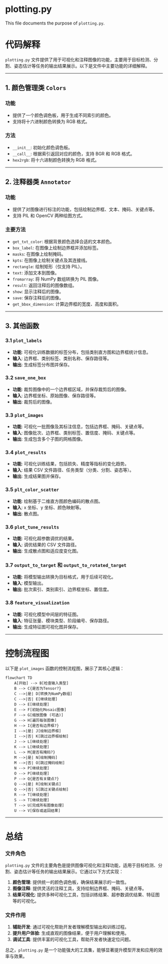 # plotting.py

This file documents the purpose of `plotting.py`.

# 代码解释

`plotting.py` 文件提供了用于可视化和注释图像的功能，主要用于目标检测、分割、姿态估计等任务的输出结果展示。以下是文件中主要功能的详细解释。

---

## 1. **颜色管理类 `Colors`**

### 功能
- 提供了一个颜色调色板，用于生成不同索引的颜色。
- 支持将十六进制颜色转换为 RGB 格式。

### 方法
- `__init__`: 初始化颜色调色板。
- `__call__`: 根据索引返回对应的颜色，支持 BGR 和 RGB 格式。
- `hex2rgb`: 将十六进制颜色转换为 RGB 格式。

---

## 2. **注释器类 `Annotator`**

### 功能
- 提供了对图像进行标注的功能，包括绘制边界框、文本、掩码、关键点等。
- 支持 PIL 和 OpenCV 两种绘图方式。

### 主要方法
- `get_txt_color`: 根据背景颜色选择合适的文本颜色。
- `box_label`: 在图像上绘制边界框并添加标签。
- `masks`: 在图像上绘制掩码。
- `kpts`: 在图像上绘制关键点及其连接线。
- `rectangle`: 绘制矩形（仅支持 PIL）。
- `text`: 添加文本到图像。
- `fromarray`: 将 NumPy 数组转换为 PIL 图像。
- `result`: 返回注释后的图像数组。
- `show`: 显示注释后的图像。
- `save`: 保存注释后的图像。
- `get_bbox_dimension`: 计算边界框的宽度、高度和面积。

---

## 3. **其他函数**

### 3.1 `plot_labels`
- **功能**: 可视化训练数据的标签分布，包括类别直方图和边界框统计信息。
- **输入**: 边界框、类别标签、类别名称、保存路径等。
- **输出**: 生成标签分布图并保存。

### 3.2 `save_one_box`
- **功能**: 裁剪图像中的一个边界框区域，并保存裁剪后的图像。
- **输入**: 边界框坐标、原始图像、保存路径等。
- **输出**: 裁剪后的图像。

### 3.3 `plot_images`
- **功能**: 可视化一批图像及其标注信息，包括边界框、掩码、关键点等。
- **输入**: 图像批次、边界框、类别标签、置信度、掩码、关键点等。
- **输出**: 生成包含多个子图的网格图像。

### 3.4 `plot_results`
- **功能**: 可视化训练结果，包括损失、精度等指标的变化趋势。
- **输入**: 结果 CSV 文件路径、任务类型（分类、分割、姿态等）。
- **输出**: 生成结果图并保存。

### 3.5 `plt_color_scatter`
- **功能**: 绘制基于二维直方图颜色编码的散点图。
- **输入**: x 坐标、y 坐标、颜色映射等。
- **输出**: 散点图。

### 3.6 `plot_tune_results`
- **功能**: 可视化超参数调优的结果。
- **输入**: 调优结果的 CSV 文件路径。
- **输出**: 生成散点图和适应度变化图。

### 3.7 `output_to_target` 和 `output_to_rotated_target`
- **功能**: 将模型输出转换为目标格式，用于后续可视化。
- **输入**: 模型输出。
- **输出**: 批次索引、类别索引、边界框坐标、置信度。

### 3.8 `feature_visualization`
- **功能**: 可视化模型中间层的特征图。
- **输入**: 特征张量、模块类型、阶段编号、保存路径。
- **输出**: 生成特征图可视化图并保存。

---

# 控制流程图

以下是 `plot_images` 函数的控制流程图，展示了其核心逻辑：

```mermaid
flowchart TD
    A[开始] --> B[检查输入类型]
    B --> C{是否为Tensor?}
    C -->|是| D[转换为NumPy数组]
    C -->|否| E[继续处理]
    D --> E[继续处理]
    E --> F[初始化Mosaic图像]
    F --> G[缩放图像 (可选)]
    G --> H[遍历每张图像]
    H --> I{是否有边界框?}
    I -->|是| J[绘制边界框]
    I -->|否| K[跳过边界框绘制]
    J --> L[继续处理]
    K --> L[继续处理]
    L --> M{是否有掩码?}
    M -->|是| N[绘制掩码]
    M -->|否| O[跳过掩码绘制]
    N --> P[继续处理]
    O --> P[继续处理]
    P --> Q{是否有关键点?}
    Q -->|是| R[绘制关键点]
    Q -->|否| S[跳过关键点绘制]
    R --> T[继续处理]
    S --> T[继续处理]
    T --> U[完成所有图像处理]
    U --> V[保存或返回结果]
```

---

# 总结

### 文件角色
`plotting.py` 文件的主要角色是提供图像可视化和注释功能，适用于目标检测、分割、姿态估计等任务的输出结果展示。它通过以下方式实现：
1. **颜色管理**: 提供统一的颜色调色板，确保结果展示的一致性。
2. **图像注释**: 提供灵活的注释工具，支持绘制边界框、掩码、关键点等。
3. **结果可视化**: 提供多种可视化工具，包括训练结果、超参数调优结果、特征图等的可视化。

### 文件作用
1. **辅助开发**: 通过可视化帮助开发者理解模型输出和训练过程。
2. **提升用户体验**: 生成直观的图像结果，便于用户理解和使用。
3. **调试工具**: 提供丰富的可视化工具，帮助开发者快速定位问题。

总之，`plotting.py` 是一个功能强大的工具集，能够显著提升模型开发和应用的效率与效果。